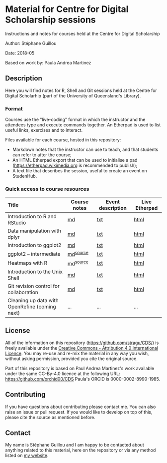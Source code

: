 # Material for Centre for Digital Scholarship sessions

Instructions and notes for courses held at the Centre for Digital Scholarship

Author: Stéphane Guillou

Date: 2018-05

Based on work by: Paula Andrea Martinez

## Description

Here you will find notes for R, Shell and Git sessions held at the Centre for Digital Scholarhip (part of the University of Queensland's Library).

### Format

Courses use the "live-coding" format in which the instructor and the attendees type and execute commands together.
An Etherpad is used to list useful links, exercises and to interact.

Files available for each course, hosted in this repository:

* Markdown notes that the instructor can use to teach, and that students can refer to after the course;
* An HTML Etherpad export that can be used to initialise a pad (https://etherpad.wikimedia.org is recommended to publish);
* A text file that describes the session, useful to create an event on StudenHub.

### Quick access to course resources

| Title | Course notes | Event description | Live Etherpad |
|:-|-|-|-|
| Introduction to R and RStudio | [md](https://github.com/stragu/CDS/blob/master/R/rstudio_intro/rstudio_intro.md) | [txt](https://github.com/stragu/CDS/blob/master/R/rstudio_intro/rstudio_intro_description.txt) | [html](https://etherpad.wikimedia.org/p/cds-rstudio) |
| Data manipulation with dplyr | [md](https://github.com/stragu/CDS/blob/master/R/dplyr/dplyr.md) | [txt](https://github.com/stragu/CDS/blob/master/R/dplyr/dplyr_description.txt) | [html](https://etherpad.wikimedia.org/p/cds-dplyr) |
| Introduction to ggplot2 | [md](https://github.com/stragu/CDS/blob/master/R/ggplot2_intro/ggplot2_intro.md) | [txt](https://github.com/stragu/CDS/blob/master/R/ggplot2_intro/ggplot2_intro_description.txt) | [html](https://etherpad.wikimedia.org/p/cds-ggplot2-intro) |
| ggplot2 – intermediate | [md]()<sup>[source](https://github.com/stragu/CDS/blob/master/R/ggplot2_intermediate/ggplot2_intermediate.Rmd)</sup> | [txt](https://github.com/stragu/CDS/blob/master/R/ggplot2_intermediate/ggplot2_intermediate_description.txt) | [html](https://etherpad.wikimedia.org/p/cds-ggplot2-inter) |
| Heatmaps with R | [md](https://github.com/stragu/CDS/blob/master/R/heatmaps/heatmaps_intermediate.md)<sup>[source](https://github.com/stragu/CDS/blob/master/R/heatmaps_intermediate.Rmd)</sup> | [txt](https://github.com/stragu/CDS/blob/master/R/heatmaps/heatmaps_intermediate_description.txt) | [html](https://etherpad.wikimedia.org/p/cds-heatmaps) |
| Introduction to the Unix Shell | [md](https://github.com/stragu/CDS/blob/master/Shell/shell_intro.md) | [txt](https://github.com/stragu/CDS/blob/master/Shell/shell_intro_description.txt) | [html](https://etherpad.wikimedia.org/p/cds-shell) |
| Git revision control for collaboration | [md](https://github.com/stragu/CDS/blob/master/Git/git.md) | [txt](https://github.com/stragu/CDS/blob/master/Git/git_description.txt) | [html](https://etherpad.wikimedia.org/p/cds-git) |
| Cleaning up data with OpenRefine (coming next) | ... | ... | ... |

## License

All of the information on this repository (https://github.com/stragu/CDS/) is freely available under the [Creative Commons - Attribution 4.0 International Licence](https://creativecommons.org/licenses/by/4.0/). You may re-use and re-mix the material in any way you wish, without asking permission, provided you cite the original source.

Part of this repository is based on Paul Andrea Martinez's work available under the same CC-By-4.0 licence at the following URL: https://github.com/orchid00/CDS
Paula's ORCID is 0000-0002-8990-1985.

## Contributing

If you have questions about contributing please contact me. You can also raise an issue or pull request. If you would like to develop on top of this, please cite the source as mentioned before.

## Contact
 
My name is Stéphane Guillou and I am happy to be contacted about anything related to this material, here on the repository or via any method listed on [my website](https://stragu.github.io/contact/).